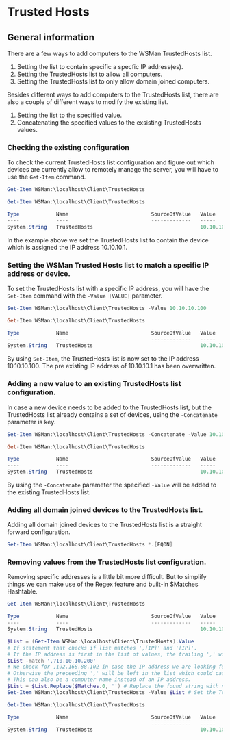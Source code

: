 # Trusted Hosts
## General information
There are a few ways to add computers to the WSMan TrustedHosts list.
1. Setting the list to contain specific a specfic IP address(es).
2. Setting the TrustedHosts list to allow all computers.
3. Setting the TrustedHosts list to only allow domain joined computers.

Besides different ways to add computers to the TrustedHosts list, there are also a couple of different ways to modify the existing list.
1. Setting the list to the specified value.
2. Concatenating the specified values to the exsisting TrustedHosts values.

### Checking the existing configuration
To check the current TrustedHosts list configuration and figure out which devices are currently allow to remotely manage the server, you will have to use the `Get-Item` command.
```PowerShell
Get-Item WSMan:\localhost\Client\TrustedHosts

Get-Item WSMan:\localhost\Client\TrustedHosts

Type            Name                           SourceOfValue   Value
----            ----                           -------------   -----
System.String   TrustedHosts                                   10.10.10.1
```
In the example above we set the TrustedHosts list to contain the device which is assigned the IP address 10.10.10.1.

### Setting the WSMan Trusted Hosts list to match a specific IP address or device.
To set the TrustedHosts list with a specific IP address, you will have the `Set-Item` command with the `-Value [VALUE]` parameter.
```PowerShell
Set-Item WSMan:\localhost\Client\TrustedHosts -Value 10.10.10.100

Get-Item WSMan:\localhost\Client\TrustedHosts

Type            Name                           SourceOfValue   Value
----            ----                           -------------   -----
System.String   TrustedHosts                                   10.10.10.100
```
By using `Set-Item`, the TrustedHosts list is now set to the IP address 10.10.10.100.
The pre existing IP address of 10.10.10.1 has been overwritten.

### Adding a new value to an existing TrustedHosts list configuration.
In case a new device needs to be added to the TrustedHosts list, but the TrustedHosts list already contains a set of devices, using the `-Concatenate` parameter is key.
```PowerShell
Set-Item WSMan:\localhost\Client\TrustedHosts -Concatenate -Value 10.10.10.200

Get-Item WSMan:\localhost\Client\TrustedHosts

Type            Name                           SourceOfValue   Value
----            ----                           -------------   -----
System.String   TrustedHosts                                   10.10.10.100,10.10.10.200
```
By using the `-Concatenate` parameter the specified `-Value` will be added to the existing TrustedHosts list.

### Adding all domain joined devices to the TrustedHosts list.
Adding all domain joined devices to the TrustedHosts list is a straight forward configuration.
```PowerShell
Set-Item WSMan:\localhost\Client\TrustedHosts *.[FQDN]
```

### Removing values from the TrustedHosts list configuration.
Removing specific addresses is a little bit more difficult.
But to simplify things we can make use of the Regex feature and built-in $Matches Hashtable.
```PowerShell
Get-Item WSMan:\localhost\Client\TrustedHosts

Type            Name                           SourceOfValue   Value
----            ----                           -------------   -----
System.String   TrustedHosts                                   10.10.10.100,10.10.10.200

$List = (Get-Item WSMan:\localhost\Client\TrustedHosts).Value
# If statement that checks if list matches ',[IP]' and '[IP]'. 
# If the IP address is first in the list of values, the trailing ',' will have to be removed.
$List -match ',?10.10.10.200'
# We check for ,192.168.88.102 in case the IP address we are looking for is not the only IP address in the list.
# Otherwise the preceeding ',' will be left in the list which could cause problems. 
# This can also be a computer name instead of an IP address.
$List = $List.Replace($Matches.0, '') # Replace the found string with nothing.
Set-Item WSMan:\localhost\Client\TrustedHosts -Value $List # Set the TrustedHosts list to match our edited list.

Get-Item WSMan:\localhost\Client\TrustedHosts

Type            Name                           SourceOfValue   Value
----            ----                           -------------   -----
System.String   TrustedHosts                                   10.10.10.100
```